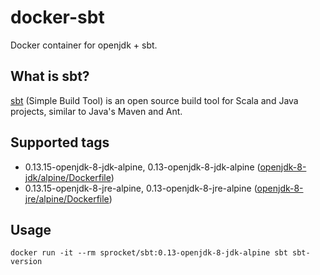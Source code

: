# docker-sbt

Docker container for openjdk + sbt.

## What is sbt?
[sbt](http://www.scala-sbt.org/) (Simple Build Tool) is an open source build tool for Scala and Java projects, similar to Java's Maven and Ant.

## Supported tags

- 0.13.15-openjdk-8-jdk-alpine, 0.13-openjdk-8-jdk-alpine ([openjdk-8-jdk/alpine/Dockerfile](./openjdk-8-jdk/alpine/Dockerfile))
- 0.13.15-openjdk-8-jre-alpine, 0.13-openjdk-8-jre-alpine ([openjdk-8-jre/alpine/Dockerfile](./openjdk-8-jre/alpine/Dockerfile))

## Usage

```command-line
docker run -it --rm sprocket/sbt:0.13-openjdk-8-jdk-alpine sbt sbt-version
```
